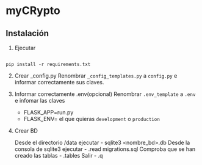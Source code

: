 # myCRypto
 ## Instalación
 1. Ejecutar
 ```

pip install -r requirements.txt

```

2. Crear _config.py
Renombrar `_config_templates.py` a `config.py` e informar correctamente sus claves.

3. Informar correctamente .env(opcional)
Renombrar `.env_template` a `.env` e infomar las claves

    - FLASK_APP=run.py
    - FLASK_ENV= el que quieras `development` o `production` 

4. Crear BD

    Desde el directorio /data ejecutar
        - sqlite3 <nombre_bd>.db
    Desde la consola de sqlite3 ejecutar
        - .read migrations.sql
    Comproba que se han creado las tablas
        - .tables
    Salir
        - .q
